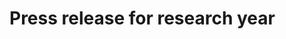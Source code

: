 # Press release for research year
<!-- #p1 #intentions -->

<!-- {BearID:2C46371F-443F-4CDF-A098-2856421D9B8C-6359-0000186D29AC227E} -->
